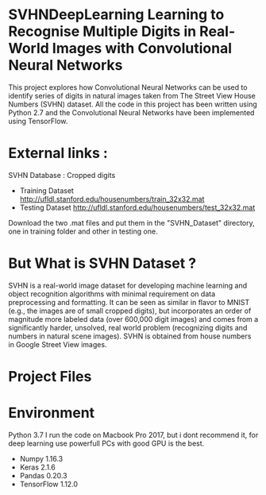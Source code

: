 # SVHNDeepLearning Learning to Recognise Multiple Digits in Real-World Images with Convolutional Neural Networks

This project explores how Convolutional Neural Networks can be used to identify series of digits in natural images taken from The Street View House Numbers (SVHN) dataset.
All the code in this project has been written using Python 2.7 and the Convolutional Neural Networks have been implemented using TensorFlow.


# External links :
SVHN Database : Cropped digits 
  - Training Dataset http://ufldl.stanford.edu/housenumbers/train_32x32.mat
  - Testing Dataset  http://ufldl.stanford.edu/housenumbers/test_32x32.mat
               

Download the two .mat files and put them in the "SVHN_Dataset" directory, one in training folder and other in testing one.

# But What is SVHN Dataset ?

SVHN is a real-world image dataset for developing machine learning and object recognition algorithms with minimal requirement on data preprocessing and formatting. It can be seen as similar in flavor to MNIST (e.g., the images are of small cropped digits), but incorporates an order of magnitude more labeled data (over 600,000 digit images) and comes from a significantly harder, unsolved, real world problem (recognizing digits and numbers in natural scene images). SVHN is obtained from house numbers in Google Street View images.

# Project Files




# Environment

Python 3.7
I run the code on Macbook Pro 2017, but i dont recommend it, for deep learning use powerfull PCs with good GPU is the best.
  - Numpy 1.16.3
  - Keras 2.1.6 
  - Pandas 0.20.3
  - TensorFlow 1.12.0 


